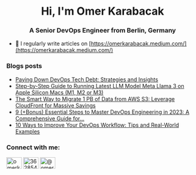 <h1 align="center">Hi, I'm Omer Karabacak</h1>
<h3 align="center">A Senior DevOps Engineer from Berlin, Germany</h3>

- 📝 I regularly write articles on [https://omerkarabacak.medium.com/](https://omerkarabacak.medium.com/)

### Blogs posts
<!-- BLOG-POST-LIST:START -->
- [Paying Down DevOps Tech Debt: Strategies and Insights](https://omerkarabacak.medium.com/paying-down-devops-tech-debt-strategies-and-insights-b3681f58c384?source=rss-7ff22b3dc81f------2)
- [Step-by-Step Guide to Running Latest LLM Model Meta Llama 3 on Apple Silicon Macs &lpar;M1, M2 or M3&rpar;](https://itnext.io/step-by-step-guide-to-running-latest-llm-model-meta-llama-3-on-apple-silicon-macs-m1-m2-or-m3-b9424ada6840?source=rss-7ff22b3dc81f------2)
- [The Smart Way to Migrate 1 PB of Data from AWS S3: Leverage CloudFront for Massive Savings](https://itnext.io/the-smart-way-to-migrate-1-pb-of-data-from-aws-s3-leverage-cloudfront-for-massive-savings-8315f45d8f4e?source=rss-7ff22b3dc81f------2)
- [9 &lpar;+Bonus&rpar; Essential Steps to Master DevOps Engineering in 2023: A Comprehensive Guide for…](https://faun.pub/9-bonus-essential-steps-to-master-devops-engineering-in-2023-a-comprehensive-guide-for-c13a25bae5eb?source=rss-7ff22b3dc81f------2)
- [10 Ways to Improve Your DevOps Workflow: Tips and Real-World Examples](https://faun.pub/10-ways-to-improve-your-devops-workflow-tips-and-real-world-examples-351a5d800d77?source=rss-7ff22b3dc81f------2)
<!-- BLOG-POST-LIST:END -->

<h3 align="left">Connect with me:</h3>
<p align="left">
<a href="https://linkedin.com/in/omerkarabacak" target="blank"><img align="center" src="https://raw.githubusercontent.com/rahuldkjain/github-profile-readme-generator/master/src/images/icons/Social/linked-in-alt.svg" alt="omerkarabacak" height="30" width="40" /></a>
<a href="https://stackoverflow.com/users/3628547" target="blank"><img align="center" src="https://raw.githubusercontent.com/rahuldkjain/github-profile-readme-generator/master/src/images/icons/Social/stack-overflow.svg" alt="3628547" height="30" width="40" /></a>
<a href="https://medium.com/@omerkarabacak" target="blank"><img align="center" src="https://raw.githubusercontent.com/rahuldkjain/github-profile-readme-generator/master/src/images/icons/Social/medium.svg" alt="@omerkarabacak" height="30" width="40" /></a>
</p>
